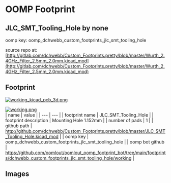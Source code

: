 # OOMP Footprint  
## JLC_SMT_Tooling_Hole  by none  
  
oomp key: oomp_dchwebb_custom_footprints_jlc_smt_tooling_hole  
  
source repo at: [http://gitlab.com/dchwebb/Custom_Footprints.pretty/blob/master/Wurth_2.4GHz_Filter_2.5mm_2.0mm.kicad_mod](http://gitlab.com/dchwebb/Custom_Footprints.pretty/blob/master/Wurth_2.4GHz_Filter_2.5mm_2.0mm.kicad_mod)  
## Footprint  
  
[![working_kicad_pcb_3d.png](working_kicad_pcb_3d_600.png)](working_kicad_pcb_3d.png)  
  
[![working.png](working_600.png)](working.png)  
| name | value | 
| --- | --- | 
| footprint name | JLC_SMT_Tooling_Hole | 
| footprint description | Mounting Hole 1.152mm | 
| number of pads | 1 | 
| github path | http://github.com/dchwebb/Custom_Footprints.pretty/blob/master/JLC_SMT_Tooling_Hole.kicad_mod | 
| oomp key | oomp_dchwebb_custom_footprints_jlc_smt_tooling_hole | 
| oomp bot github | https://github.com/oomlout/oomlout_oomp_footprint_bot/tree/main/footprints/dchwebb_custom_footprints_jlc_smt_tooling_hole/working | 
## Images  
